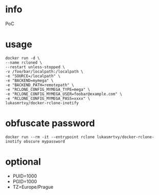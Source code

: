 # info
PoC

# usage
```
docker run -d \
--name rcloned \
--restart unless-stopped \
-v /foo/bar/localpath:/localpath \
-e "SOURCE=/localpath" \
-e "BACKEND=mymega" \
-e "BACKEND_PATH=remotepath" \
-e "RCLONE_CONFIG_MYMEGA_TYPE=mega" \
-e "RCLONE_CONFIG_MYMEGA_USER=foobar@example.com" \
-e "RCLONE_CONFIG_MYMEGA_PASS=xxxx" \
lukasmrtvy/docker-rclone-inotify
```
# obfuscate password
```
docker run --rm -it --entrypoint rclone lukasmrtvy/docker-rclone-inotify obscure mypassword
```

# optional 
- PUID=1000
- PGID=1000
- TZ=Europe/Prague
